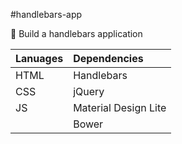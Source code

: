 #handlebars-app

:musical_keyboard: Build a handlebars application

| Lanuages     | Dependencies         | 
| ------------ | :------------------- |
| HTML 		   | Handlebars           |
| CSS 		   | jQuery               |
| JS           | Material Design Lite |
|              | Bower                |




